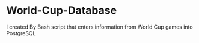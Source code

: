 # World-Cup-Database
 I created By Bash script that enters information from World Cup games into PostgreSQL
